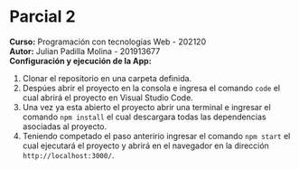 # Parcial 2
<strong>Curso:</strong> Programación con tecnologías Web - 202120
<br>
<strong>Autor:</strong> Julian Padilla Molina - 201913677
<br>
<strong>Configuración y ejecución de la App:</strong>
<ol>
<li>Clonar el repositorio en una carpeta definida.</li>
<li>Despúes abrir el proyecto en la consola e ingresa el comando <code>code</code> el cual abrirá el proyecto en Visual Studio Code.</li>
<li>Una vez ya esta abierto el proyecto abrir una terminal e ingresar el comando <code>npm install</code> el cual descargara todas las dependencias asociadas al proyecto.</li>
<li>Teniendo competado el paso anteririo ingresar el comando <code>npm start</code> el cual ejecutará el proyecto y abrirá en el navegador en la dirección <code>http://localhost:3000/</code>.</li>
</ol>
